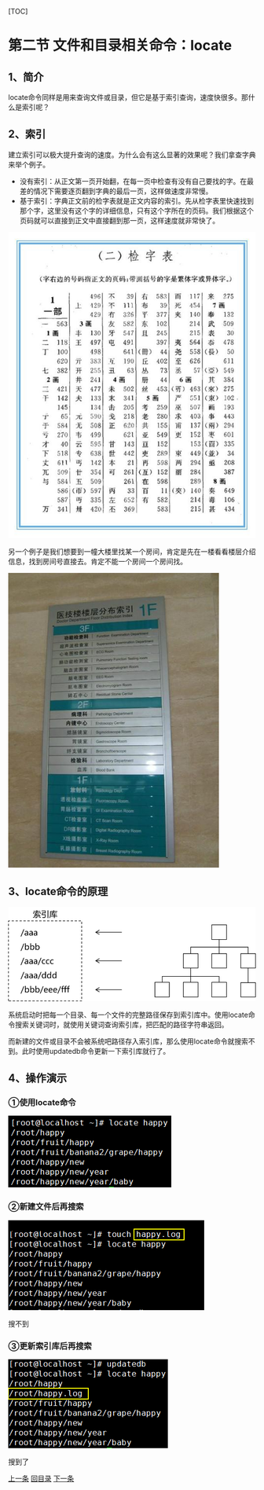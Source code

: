 [TOC]

# 第二节 文件和目录相关命令：locate



## 1、简介

locate命令同样是用来查询文件或目录，但它是基于索引查询，速度快很多。那什么是索引呢？



## 2、索引

建立索引可以极大提升查询的速度。为什么会有这么显著的效果呢？我们拿查字典来举个例子。

- 没有索引：从正文第一页开始翻，在每一页中检查有没有自己要找的字。在最差的情况下需要逐页翻到字典的最后一页，这样做速度非常慢。
- 基于索引：字典正文前的检字表就是正文内容的索引。先从检字表里快速找到那个字，这里没有这个字的详细信息，只有这个字所在的页码。我们根据这个页码就可以直接到正文中直接翻到那一页，这样速度就非常快了。

![images](images/img080.png)

另一个例子是我们想要到一幢大楼里找某一个房间，肯定是先在一楼看看楼层介绍信息，找到房间号直接去。肯定不能一个房间一个房间找。

![images](images/img081.png)



## 3、locate命令的原理

![images](images/img082.png)

系统启动时把每一个目录、每一个文件的完整路径保存到索引库中。使用locate命令搜索关键词时，就使用关键词查询索引库，把匹配的路径字符串返回。

而新建的文件或目录不会被系统吧路径存入索引库，那么使用locate命令就搜索不到。此时使用updatedb命令更新一下索引库就行了。



## 4、操作演示

### ①使用locate命令

![images](images/img083.png)



### ②新建文件后再搜索

![images](images/img084.png)

搜不到



### ③更新索引库后再搜索

![images](images/img085.png)

搜到了



[上一条](verse02-14-find.html) [回目录](verse02-00-index.html) [下一条](verse02-16-grep.html)